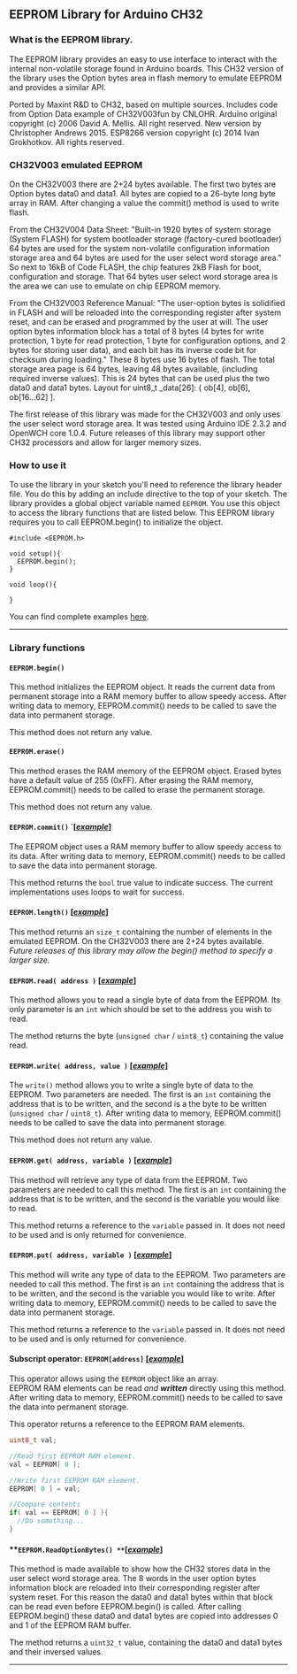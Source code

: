 ## **EEPROM Library** for Arduino CH32

### **What is the EEPROM library.**

The EEPROM library provides an easy to use interface to interact with the internal non-volatile storage found in Arduino boards. 
This CH32 version of the library uses the Option bytes area in flash memory to emulate EEPROM and provides a similar API.

Ported by Maxint R&D to CH32, based on multiple sources.
Includes code from Option Data example of CH32V003fun by CNLOHR.
Arduino original copyright (c) 2006 David A. Mellis.  All right reserved. New version by Christopher Andrews 2015.
ESP8266 version copyright (c) 2014 Ivan Grokhotkov. All rights reserved.

### CH32V003 emulated EEPROM 
On the CH32V003 there are 2+24 bytes available. The first two bytes are Option bytes data0 and data1.
All bytes are copied to a 26-byte long byte array in RAM. After changing a value the commit() method is used to write flash.

From the CH32V004 Data Sheet:
  "Built-in 1920 bytes of system storage (System FLASH) for system bootloader storage (factory-cured
  bootloader) 64 bytes are used for the system non-volatile configuration information storage area and 64 bytes
  are used for the user select word storage area."
So next to 16kB of Code FLASH, the chip features 2kB Flash for boot, configuration and storage. That 64 bytes
user select word storage area is the area we can use to emulate on chip EEPROM memory.

From the CH32V003 Reference Manual:
  "The user-option bytes is solidified in FLASH and will be reloaded into the corresponding register after system
  reset, and can be erased and programmed by the user at will. The user option bytes information block has a
  total of 8 bytes (4 bytes for write protection, 1 byte for read protection, 1 byte for configuration options, and
  2 bytes for storing user data), and each bit has its inverse code bit for checksum during loading."
These 8 bytes use 16 bytes of flash. The total storage area page is 64 bytes, leaving 48 bytes available, 
(including required inverse values). This is 24 bytes that can be used plus the two data0 and data1 bytes. 
Layout for uint8_t _data[26]: { ob[4], ob[6], ob[16...62] ].

The first release of this library was made for the CH32V003 and only uses the user select word storage area. 
It was tested using Arduino IDE 2.3.2 and OpenWCH core 1.0.4. 
Future releases of this library may support other CH32 processors and allow for larger memory sizes.

### **How to use it**
To use the library in your sketch you'll need to reference the library header file. You do this by adding an include directive to the top of your sketch. The library provides a global object variable named `EEPROM`. You use this object to access the library functions that are listed below.
This EEPROM library requires you to call EEPROM.begin() to initialize the object.

```Arduino
#include <EEPROM.h>

void setup(){
  EEPROM.begin();
}

void loop(){

}

```

You can find complete examples [here](examples/).

---


### **Library functions**

#### **`EEPROM.begin()`** 

This method initializes the EEPROM object. It reads the current data from permanent storage into a RAM memory buffer to allow speedy access. After writing data to memory, EEPROM.commit() needs to be called to save the data into permanent storage.

This method does not return any value.

#### **`EEPROM.erase()`** 

This method erases the RAM memory of the EEPROM object. Erased bytes have a default value of 255 (0xFF). After erasing the RAM memory, EEPROM.commit() needs to be called to erase the permanent storage.

This method does not return any value.

#### **`EEPROM.commit()`** `[[_example_]](examples/eeprom_counter/eeprom_counter.ino)

The EEPROM object uses a RAM memory buffer to allow speedy access to its data. After writing data to memory, EEPROM.commit() needs to be called to save the data into permanent storage. 

This method returns the `bool` true value to indicate success. The current implementations uses loops to wait for success.

#### **`EEPROM.length()`** [[_example_]](examples/eeprom_counter/eeprom_counter.ino)

This method returns an `size_t` containing the number of elements in the emulated EEPROM. On the CH32V003 there are 2+24 bytes available. _Future releases of this library may allow the begin() method to specify a larger size._

#### **`EEPROM.read( address )`** [[_example_]](examples/eeprom_read/eeprom_read.ino)

This method allows you to read a single byte of data from the EEPROM.
Its only parameter is an `int` which should be set to the address you wish to read.

The method returns the byte (`unsigned char` / `uint8_t`) containing the value read.

#### **`EEPROM.write( address, value )`** [[_example_]](examples/eeprom_write/eeprom_write.ino)

The `write()` method allows you to write a single byte of data to the EEPROM.
Two parameters are needed. The first is an `int` containing the address that is to be written, and the second is a the byte to be written (`unsigned char` / `uint8_t`). After writing data to memory, EEPROM.commit() needs to be called to save the data into permanent storage.

This method does not return any value.

#### **`EEPROM.get( address, variable )`** [[_example_]](examples/eeprom_get/eeprom_get.ino)

This method will retrieve any type of data from the EEPROM.
Two parameters are needed to call this method. The first is an `int` containing the address that is to be written, and the second is the variable you would like to read.

This method returns a reference to the `variable` passed in. It does not need to be used and is only returned for convenience.

#### **`EEPROM.put( address, variable )`** [[_example_]](examples/eeprom_put/eeprom_put.ino)

This method will write any type of data to the EEPROM.
Two parameters are needed to call this method. The first is an `int` containing the address that is to be written, and the second is the variable you would like to write. After writing data to memory, EEPROM.commit() needs to be called to save the data into permanent storage.

This method returns a reference to the `variable` passed in. It does not need to be used and is only returned for convenience.

#### **Subscript operator: `EEPROM[address]`** [[_example_]](examples/eeprom_crc/eeprom_crc.ino)

This operator allows using the `EEPROM` object like an array.  
EEPROM RAM elements can be read _and_ **_written_** directly using this method. After writing data to memory, EEPROM.commit() needs to be called to save the data into permanent storage.

This operator returns a reference to the EEPROM RAM elements.

```c++
uint8_t val;

//Read first EEPROM RAM element.
val = EEPROM[ 0 ];

//Write first EEPROM RAM element.
EEPROM[ 0 ] = val;

//Compare contents
if( val == EEPROM[ 0 ] ){
  //Do something...
}
```

#### **`EEPROM.ReadOptionBytes() **`[[_example_]](examples/eeprom_counter/eeprom_counter.ino)

This method is made available to show how the CH32 stores data in the user select word storage area.
The 8 words in the user option bytes information block are reloaded into their corresponding register after system reset.
For this reason the data0 and data1 bytes within that block can be read even before EEPROM.begin() is called.
After calling EEPROM.begin() these data0 and data1 bytes are copied into addresses 0 and 1 of the EEPROM RAM buffer.

The method returns a `uint32_t` value, containing the data0 and data1 bytes and their inversed values.

---

